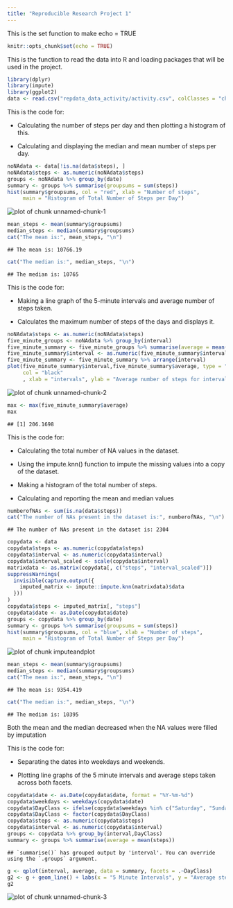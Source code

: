 ```yaml
---
title: "Reproducible Research Project 1"
---
```


This is the set function to make echo = TRUE

``` r
knitr::opts_chunk$set(echo = TRUE)
```

This is the function to read the data into R and loading packages that will
be used in the project.

``` r
library(dplyr)
library(impute)
library(ggplot2)
data <- read.csv("repdata_data_activity/activity.csv", colClasses = "character")
```


This is the code for:

* Calculating the number of steps per day and then plotting a histogram of this.

* Calculating and displaying the median and mean number of steps per day.


``` r
noNAdata <- data[!is.na(data$steps), ]
noNAdata$steps <- as.numeric(noNAdata$steps)
groups <- noNAdata %>% group_by(date)
summary <- groups %>% summarise(groupsums = sum(steps))
hist(summary$groupsums, col = "red", xlab = "Number of steps",
     main = "Histogram of Total Number of Steps per Day")
```

![plot of chunk unnamed-chunk-1](figure/unnamed-chunk-1-1.png)

``` r
mean_steps <- mean(summary$groupsums)
median_steps <- median(summary$groupsums)
cat("The mean is:", mean_steps, "\n")
```

```
## The mean is: 10766.19
```

``` r
cat("The median is:", median_steps, "\n")
```

```
## The median is: 10765
```

This is the code for:

* Making a line graph of the 5-minute intervals and average number of steps taken. 

* Calculates the maximum number of steps of the days and displays it. 


``` r
noNAdata$steps <- as.numeric(noNAdata$steps)
five_minute_groups <- noNAdata %>% group_by(interval)
five_minute_summary <- five_minute_groups %>% summarise(average = mean(steps))
five_minute_summary$interval <- as.numeric(five_minute_summary$interval)
five_minute_summary <- five_minute_summary %>% arrange(interval)
plot(five_minute_summary$interval,five_minute_summary$average, type = "l",
     col = "black"
     , xlab = "intervals", ylab = "Average number of steps for interval")
```

![plot of chunk unnamed-chunk-2](figure/unnamed-chunk-2-1.png)

``` r
max <- max(five_minute_summary$average)
max
```

```
## [1] 206.1698
```

This is the code for: 

* Calculating the total number of NA values in the dataset.

* Using the impute.knn() function to impute the missing values into a copy of the dataset. 

* Making a histogram of the total number of steps.

* Calculating and reporting the mean and median values   


``` r
numberofNAs <- sum(is.na(data$steps))
cat("The number of NAs present in the dataset is:", numberofNAs, "\n")
```

```
## The number of NAs present in the dataset is: 2304
```

``` r
copydata <- data
copydata$steps <- as.numeric(copydata$steps)
copydata$interval <- as.numeric(copydata$interval)
copydata$interval_scaled <- scale(copydata$interval)
matrixdata <- as.matrix(copydata[, c("steps", "interval_scaled")])
suppressWarnings(
  invisible(capture.output({
    imputed_matrix <- impute::impute.knn(matrixdata)$data
  }))
)
copydata$steps <- imputed_matrix[, "steps"]
copydata$date <- as.Date(copydata$date)
groups <- copydata %>% group_by(date)
summary <- groups %>% summarise(groupsums = sum(steps))
hist(summary$groupsums, col = "blue", xlab = "Number of steps",
     main = "Histogram of Total Number of Steps per Day")
```

![plot of chunk imputeandplot](figure/imputeandplot-1.png)

``` r
mean_steps <- mean(summary$groupsums)
median_steps <- median(summary$groupsums)
cat("The mean is:", mean_steps, "\n")
```

```
## The mean is: 9354.419
```

``` r
cat("The median is:", median_steps, "\n")
```

```
## The median is: 10395
```
Both the mean and the median decreased when the NA values were filled by imputation

This is the code for:

* Separating the dates into weekdays and weekends.

* Plotting line graphs of the 5 minute intervals and average steps taken across both facets.


``` r
copydata$date <- as.Date(copydata$date, format = "%Y-%m-%d")
copydata$weekdays <- weekdays(copydata$date)
copydata$DayClass <- ifelse(copydata$weekdays %in% c("Saturday", "Sunday"), "Weekend", "Weekday")
copydata$DayClass <- factor(copydata$DayClass)
copydata$steps <- as.numeric(copydata$steps)
copydata$interval <- as.numeric(copydata$interval)
groups <- copydata %>% group_by(interval,DayClass)
summary <- groups %>% summarise(average = mean(steps))
```

```
## `summarise()` has grouped output by 'interval'. You can override using the `.groups` argument.
```

``` r
g <- qplot(interval, average, data = summary, facets = .~DayClass)
g2 <- g + geom_line() + labs(x = "5 Minute Intervals", y = "Average steps taken")
g2
```

![plot of chunk unnamed-chunk-3](figure/unnamed-chunk-3-1.png)
